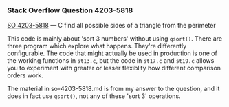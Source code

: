 ### Stack Overflow Question 4203-5818

[SO 4203-5818](https://stackoverflow.com/q/42035818) &mdash;
C find all possible sides of a triangle from the perimeter

This code is mainly about 'sort 3 numbers' without using `qsort()`.
There are three program which explore what happens.
They're differently configurable.
The code that might actually be used in production is one of the working
functions in `st13.c`, but the code in `st17.c` and `st19.c` allows you
to experiment with greater or lesser flexiblity how different comparison
orders work.

The material in so-4203-5818.md is from my answer to the question, and
it does in fact use `qsort()`, not any of these 'sort 3' operations.
